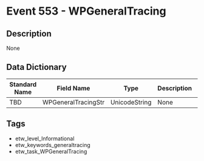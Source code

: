 # Event 553 - WPGeneralTracing

## Description
None

## Data Dictionary
|Standard Name|Field Name|Type|Description|Sample Value|
|---|---|---|---|---|
|TBD|WPGeneralTracingStr|UnicodeString|None|`None`|

## Tags
* etw_level_Informational
* etw_keywords_generaltracing
* etw_task_WPGeneralTracing